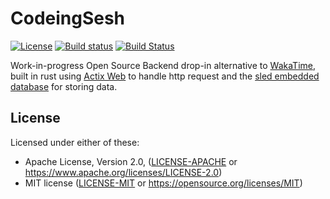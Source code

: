 # CodeingSesh

[![License](https://img.shields.io/badge/license-MIT%2FApache--2.0-blue)](LICENSE)
[![Build status](https://ci.appveyor.com/api/projects/status/mbfspeylad5fei79?svg=true)](https://ci.appveyor.com/project/Th3Whit3Wolf/codingsesh)
[![Build Status](https://travis-ci.org/CodingSesh/CodingSesh.svg?branch=master)](https://travis-ci.org/CodingSesh/CodingSesh)

Work-in-progress Open Source Backend drop-in alternative to [WakaTime](https://wakatime.com/), built in rust using [Actix Web](https://github.com/actix/actix-web) to handle http request and the [sled embedded database](https://github.com/spacejam/sled) for storing data.

## License

Licensed under either of these:

* Apache License, Version 2.0, ([LICENSE-APACHE](https://github.com/CodingSesh/CodingSesh/blob/master/LICENSE-APACHE) or https://www.apache.org/licenses/LICENSE-2.0)
* MIT license ([LICENSE-MIT](https://github.com/CodingSesh/CodingSesh/blob/master/LICENSE-MIT) or https://opensource.org/licenses/MIT)
